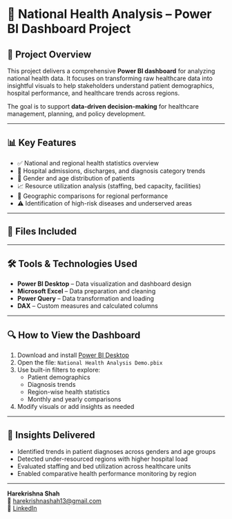 # 🏥 National Health Analysis – Power BI Dashboard Project

## 📌 Project Overview

This project delivers a comprehensive **Power BI dashboard** for analyzing national health data. It focuses on transforming raw healthcare data into insightful visuals to help stakeholders understand patient demographics, hospital performance, and healthcare trends across regions.

The goal is to support **data-driven decision-making** for healthcare management, planning, and policy development.

---

## 📊 Key Features

- ✅ National and regional health statistics overview
- 🏥 Hospital admissions, discharges, and diagnosis category trends
- 👥 Gender and age distribution of patients
- 📈 Resource utilization analysis (staffing, bed capacity, facilities)
- 📍 Geographic comparisons for regional performance
- ⚠️ Identification of high-risk diseases and underserved areas

---

## 📁 Files Included


---

## 🛠️ Tools & Technologies Used

- **Power BI Desktop** – Data visualization and dashboard design
- **Microsoft Excel** – Data preparation and cleaning
- **Power Query** – Data transformation and loading
- **DAX** – Custom measures and calculated columns

---

## 🔍 How to View the Dashboard

1. Download and install [Power BI Desktop](https://powerbi.microsoft.com/desktop/)
2. Open the file: `National Health Analysis Demo.pbix`
3. Use built-in filters to explore:
   - Patient demographics
   - Diagnosis trends
   - Region-wise health statistics
   - Monthly and yearly comparisons
4. Modify visuals or add insights as needed

---

## 🧠 Insights Delivered

- Identified trends in patient diagnoses across genders and age groups
- Detected under-resourced regions with higher hospital load
- Evaluated staffing and bed utilization across healthcare units
- Enabled comparative health performance monitoring by region

---



**Harekrishna Shah**  
📧 harekrishnashah13@gmail.com  
🔗 [LinkedIn](https://www.linkedin.com/in/hshah13)



